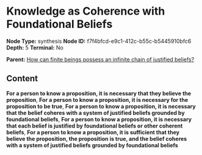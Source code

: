# Knowledge as Coherence with Foundational Beliefs

**Node Type:** synthesis
**Node ID:** f7f4bfcd-e9c1-412c-b55c-b5445910bfc6
**Depth:** 5
**Terminal:** No

**Parent:** [How can finite beings possess an infinite chain of justified beliefs?](how-can-finite-beings-possess-an-infinite-chain-of-justified-beliefs-antithesis-d533e9a3-ed0d-44e2-8aa6-6ca462a42d68.md)

## Content

**For a person to know a proposition, it is necessary that they believe the proposition**, **For a person to know a proposition, it is necessary for the proposition to be true**, **For a person to know a proposition, it is necessary that the belief coheres with a system of justified beliefs grounded by foundational beliefs**, **For a person to know a proposition, it is necessary that each belief is justified by foundational beliefs or other coherent beliefs**, **For a person to know a proposition, it is sufficient that they believe the proposition, the proposition is true, and the belief coheres with a system of justified beliefs grounded by foundational beliefs**
